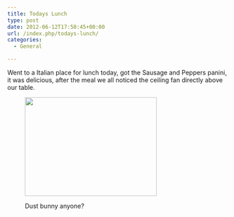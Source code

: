```yaml
---
title: Todays Lunch
type: post
date: 2012-06-12T17:50:45+00:00
url: /index.php/todays-lunch/
categories:
  - General

---
```

Went to a Italian place for lunch today, got the Sausage and Peppers panini, it was delicious, after the meal we all noticed the ceiling fan directly above our table.<figure id="attachment_303" aria-describedby="caption-attachment-303" style="width: 300px" class="wp-caption aligncenter">

[<img src="http://jmainguy.com/wp-content/uploads/2012/06/2012-06-12-13.12.45-300x225.jpg" alt="" title="2012-06-12 13.12.45" width="300" height="225" class="size-medium wp-image-303" srcset="https://jmainguy.com/wp-content/uploads/2012/06/2012-06-12-13.12.45-300x225.jpg 300w, https://jmainguy.com/wp-content/uploads/2012/06/2012-06-12-13.12.45-1024x768.jpg 1024w" sizes="(max-width: 300px) 100vw, 300px" />][1]<figcaption id="caption-attachment-303" class="wp-caption-text">Dust bunny anyone?</figcaption></figure>

 [1]: http://jmainguy.com/wp-content/uploads/2012/06/2012-06-12-13.12.45.jpg